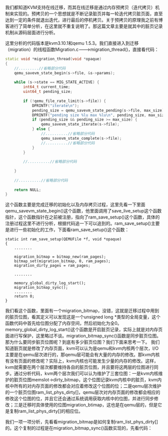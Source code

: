 我们都知道KVM支持在线迁移，而其在线迁移是通过内存预拷贝（迭代拷贝）机制来实现的。预拷贝的一个思想就是不断记录脏页并每一轮迭代拷贝脏页面，直至达到一定的条件就退出迭代，进行最后的停机拷贝。关于预拷贝的原理我之前有博客进行了简单分析，在这里就不重复说明了。那这篇文章主要是就其中的脏页记录机制从源码层面进行分析。

这里分析的代码版本是kvm3.10.1和qemu 1.5.3。我们直接进入到迁移（migration）的线程函数Migration.c--->migration_thread()，直接看代码：

```cpp
static void *migration_thread(void *opaque)  
{  
    //.........//省略部分代码  
    qemu_savevm_state_begin(s->file, &s->params);  
  
    while (s->state == MIG_STATE_ACTIVE) {  
        int64_t current_time;  
        uint64_t pending_size;  
  
        if (!qemu_file_rate_limit(s->file)) {  
            DPRINTF("iterate\n");  
            pending_size = qemu_savevm_state_pending(s->file, max_size);  
            DPRINTF("pending size %lu max %lu\n", pending_size, max_size);  
            if (pending_size && pending_size >= max_size) {  
                qemu_savevm_state_iterate(s->file);  
            } else {  
                //..........//省略部分代码  
                qemu_savevm_state_complete(s->file);  
                //..........//省略部分代码  
            }  
        }  
  
        //..........//省略部分代码  
          
    }  
  
    //..........//省略部分代码  
  
    return NULL;  
}  
```

这个函数主要是完成迁移的初始化以及内存拷贝过程，这里先看一下里面qemu_savevm_state_begin()这个函数，他里面调用了save_live_setup这个函数指针，这个函数指针在之前被注册，指向了ram_save_setup()这个函数，具体的注册过程这里不进行分析，根据代码追一下可以追到的。ram_save_setup()主要是进行一些初始化的工作，下面看ram_save_setup()这个函数：

```
static int ram_save_setup(QEMUFile *f, void *opaque)  
{  
    ........  
  
    migration_bitmap = bitmap_new(ram_pages);  
    bitmap_set(migration_bitmap, 0, ram_pages);  
    migration_dirty_pages = ram_pages;  
  
    ........  
  
    memory_global_dirty_log_start();  
    migration_bitmap_sync();  
    ........  
    return 0;  
}  
```

我们看这个函数，里面有一个migration_bitmap，没错，这就是迁移过程中用到的脏页位图，看其定义可以发现这是一个unsigned long *类型的全局变量，这个函数代码中首先给位图分配了内存空间，然后初始化为全0。memory_global_dirty_log_start()这个函数是开启脏页记录，实际上就是对内存页面进行写保护，这里略过不谈。migration_bitmap_sync()函数是同步脏页位图。那为什么要同步脏页位图呢？到底有多少脏页位图？我们下面来思考一下。
我们知道脏页就是修改了内存页面，kvm可以认为是qemu和kvm内核两个层次，I/O主要是在qemu层次进行的，那qemu层可能会有大量的内存的修改。那kvm内核有没有页面的修改呢？实际上，kvm内核也可能发生少量的内存的修改。这样，kvm就需要在两个层次都要维持各自的脏页位图，并且要将这两层的位图进行同步。通过分析代码，kvm两个层次我们可以认为维护了三套位图：一是kvm内核维护的脏页位图memslot->dirty_bitmap，这个位图记录kvm内核中的脏页，kvm内核中所有的对内存页面的修改都会对应着修改这个位图的位；二是qemu层次维护的一个脏页位图ram_list_phys_dirty[]，qemu层次对内存页面的修改都会相应的修改这个位图的位，并且它还会通过系统调用获取内核中的位图，并进行同步修改；三是迁移时具体使用的位图migration_btimap，这也是在qemu层的，但是它是复制ram_list_phys_dirty[]的相应位。

我们一项一项分析，先看看migration_bitmap是如何复制ram_list_phys_dirty[]的。这个复制的过程是在migration_bitmap_sync()函数实现的，先看代码：